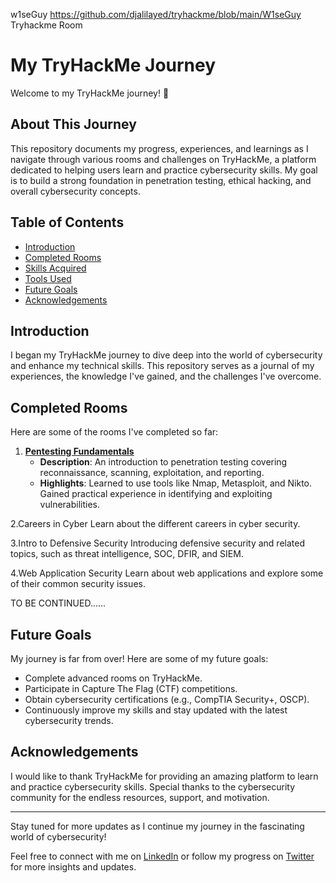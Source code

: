 w1seGuy https://github.com/djalilayed/tryhackme/blob/main/W1seGuy Tryhackme Room
# My TryHackMe Journey

Welcome to my TryHackMe journey! 🚀

## About This Journey
This repository documents my progress, experiences, and learnings as I navigate through various rooms and challenges on TryHackMe, a platform dedicated to helping users learn and practice cybersecurity skills. My goal is to build a strong foundation in penetration testing, ethical hacking, and overall cybersecurity concepts.

## Table of Contents
- [Introduction](#introduction)
- [Completed Rooms](#completed-rooms)
- [Skills Acquired](#skills-acquired)
- [Tools Used](#tools-used)
- [Future Goals](#future-goals)
- [Acknowledgements](#acknowledgements)

## Introduction
I began my TryHackMe journey to dive deep into the world of cybersecurity and enhance my technical skills. This repository serves as a journal of my experiences, the knowledge I've gained, and the challenges I've overcome.

## Completed Rooms
Here are some of the rooms I've completed so far:

1. **[Pentesting Fundamentals](https://www.tryhackme.com/r/room/pentestingfundamentals)**
   - **Description**: An introduction to penetration testing covering reconnaissance, scanning, exploitation, and reporting.
   - **Highlights**: Learned to use tools like Nmap, Metasploit, and Nikto. Gained practical experience in identifying and exploiting vulnerabilities.

2.Careers in Cyber
Learn about the different careers in cyber security.

3.Intro to Defensive Security
Introducing defensive security and related topics, such as threat intelligence, SOC, DFIR, and SIEM.

4.Web Application Security
Learn about web applications and explore some of their common security issues.

TO BE CONTINUED......
<!--## Skills Acquired
Throughout my TryHackMe journey, I have developed and honed the following skills:
- **Reconnaissance**: Gathering information through active and passive methods.
- **Scanning & Enumeration**: Identifying live hosts, open ports, and services.
- **Exploitation**: Using known vulnerabilities to gain access to systems.
- **Post-Exploitation**: Maintaining access, privilege escalation, and data exfiltration.
- **Reporting**: Documenting findings and providing actionable security recommendations.-->

<!--## Tools Used
I've become proficient in using a variety of cybersecurity tools, including but not limited to:
- **Nmap**: For network discovery and security auditing.
- **Metasploit**: For penetration testing and exploitation.
- **Nikto**: For web server vulnerability scanning.
- **John the Ripper**: For password cracking.
- **Hydra**: For brute force attacks on login forms.-->

## Future Goals
My journey is far from over! Here are some of my future goals:
- Complete advanced rooms on TryHackMe.
- Participate in Capture The Flag (CTF) competitions.
- Obtain cybersecurity certifications (e.g., CompTIA Security+, OSCP).
- Continuously improve my skills and stay updated with the latest cybersecurity trends.

## Acknowledgements
I would like to thank TryHackMe for providing an amazing platform to learn and practice cybersecurity skills. Special thanks to the cybersecurity community for the endless resources, support, and motivation.

---

Stay tuned for more updates as I continue my journey in the fascinating world of cybersecurity!

Feel free to connect with me on [LinkedIn](https://www.linkedin.com/in/hablospacey-ng-9b4675ac/) or follow my progress on [Twitter](https://x.com/LanZeroth) for more insights and updates.
